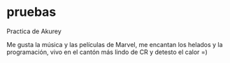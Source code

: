 # pruebas
Practica de Akurey 

Me gusta la música y las películas de Marvel, me encantan los helados y la programación, vivo en el cantón más lindo de CR y detesto el calor =)
